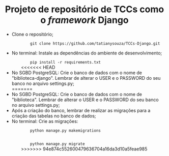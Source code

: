 <h1 align="center">Projeto de repositório de TCCs como o <em>framework</em> Django</h1>

<ul>
    <li>Clone o repositório;</li>
    <code>
        git clone https://github.com/tatianysouza/TCCs-Django.git
    </code>
    <li>No terminal: Instale as dependências do ambiente de desenvolvimento;</li>
    <code>
        pip install -r requirements.txt
    </code>    
<<<<<<< HEAD
    <li>No SGBD PostgreSQL: Crie o banco de dados com o nome de "biblioteca-django". Lembrar de alterar o USER e o PASSWORD do seu banco no arquivo settings.py;</li>
=======
    <li>No SGBD PostgreSQL: Crie o banco de dados com o nome de "biblioteca". Lembrar de alterar o USER e o PASSWORD do seu banco no arquivo settings.py;</li>
    <li>Após a criação do banco, lembrar de realizar as migrações para a criação das tabelas no banco de dados;</li>
    <li>No terminal: Crie as migrações:</li>
    <code>
        python manage.py makemigrations
    </code>
    <br>
    <code>
        python manage.py migrate
    </code>
>>>>>>> 94e874c552600479636704a16da3d10a5feae985
</ul>
